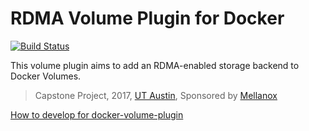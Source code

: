 # RDMA Volume Plugin for Docker
[![Build Status](https://travis-ci.com/mellanox-senior-design/docker-volume-rdma.svg?token=gApgdwdJqgCSb16jdyzv&branch=master)](https://travis-ci.com/mellanox-senior-design/docker-volume-rdma)

This volume plugin aims to add an RDMA-enabled storage backend to Docker Volumes.

> Capstone Project, 2017, [UT Austin][UT], Sponsored by [Mellanox][Mellanox]

[How to develop for docker-volume-plugin][develop]

[UT]: http://www.ece.utexas.edu
[develop]: DEVELOPING_INSTRUCTIONS.md
[Mellanox]: http://www.mellanox.com
